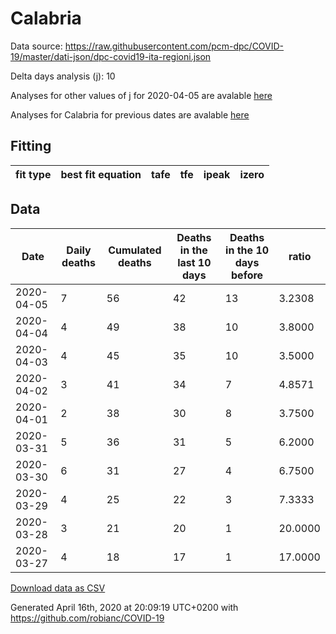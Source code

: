 # Calabria

Data source: https://raw.githubusercontent.com/pcm-dpc/COVID-19/master/dati-json/dpc-covid19-ita-regioni.json

Delta days analysis (j): 10

Analyses for other values of j for 2020-04-05 are avalable [here](../2020-04-05/README.md)

Analyses for Calabria for previous dates are avalable [here](../README.md)

## Fitting 
|fit type|best fit equation|tafe|tfe|ipeak|izero|
|-------|-----|--------|------|---|---|

## Data
|Date|Daily deaths|Cumulated deaths|Deaths in the last 10 days|Deaths in the 10 days before|ratio|
|----|----------|-----------|-------|--------------------|-----|
|2020-04-05|7|56|42|13|3.2308|
|2020-04-04|4|49|38|10|3.8000|
|2020-04-03|4|45|35|10|3.5000|
|2020-04-02|3|41|34|7|4.8571|
|2020-04-01|2|38|30|8|3.7500|
|2020-03-31|5|36|31|5|6.2000|
|2020-03-30|6|31|27|4|6.7500|
|2020-03-29|4|25|22|3|7.3333|
|2020-03-28|3|21|20|1|20.0000|
|2020-03-27|4|18|17|1|17.0000|

[Download data as CSV](COVID-19_calabria_j10_2020-04-05.csv)

Generated April 16th, 2020 at 20:09:19 UTC+0200 with https://github.com/robianc/COVID-19
